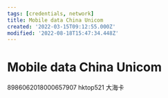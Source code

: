 ```yaml
---
tags: [credentials, network]
title: Mobile data China Unicom
created: '2022-03-15T09:12:55.000Z'
modified: '2022-08-18T15:47:34.448Z'
---
```


# Mobile data China Unicom

8986062018000657907
hktop521
大海卡
